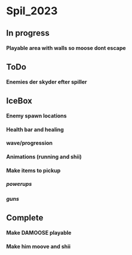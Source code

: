 # Spil_2023

## In progress

#### Playable area with walls so moose dont escape

## ToDo
#### Enemies der skyder efter spiller

## IceBox
#### Enemy spawn locations
#### Health bar and healing
#### wave/progression
#### Animations (running and shii)
#### Make items to pickup
##### powerups
##### guns

## Complete
#### Make DAMOOSE playable
#### Make him moove and shii
